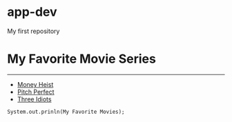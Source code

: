 # app-dev
My first repository

# My Favorite Movie Series
---
- [Money Heist](https://www.imdb.com/title/tt6468322/)
- [Pitch Perfect](https://www.imdb.com/title/tt1981677/?ref_=fn_al_tt_1)
- [Three Idiots](https://www.imdb.com/title/tt1187043/?ref_=nv_sr_srsg_0_tt_8_nm_0_q_three%2520idiots)

`System.out.prinln(My Favorite Movies);`





